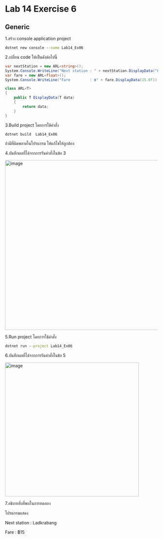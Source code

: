 # Lab 14 Exercise 6

## Generic

1.สร้าง console application project

```cmd
dotnet new console --name Lab14_Ex06
```

2.เปลี่ยน code ให้เป็นดังต่อไปนี้

```cs
var nextStation = new ARL<string>();
System.Console.WriteLine("Next station : " + nextStation.DisplayData("Ladkrabang"));
var fare = new ARL<float>();
System.Console.WriteLine("Fare         : ฿" + fare.DisplayData(15.0f));

class ARL<T>
{
    public T DisplayData(T data)
    {
        return data;
    }
}
```

3.Build project โดยการใช้คำสั่ง

```cmd
dotnet build  Lab14_Ex06
```

ถ้ามีที่ผิดพลาดในโปรแกรม ให้แก้ไขให้ถูกต้อง

4.บันทึกผลที่ได้จากการรันคำสั่งในข้อ 3

<img width="559" alt="image" src="https://github.com/chatladawongkanyon/03376836-OOP-2566-Lab-14/assets/144195963/2ad60f11-2be6-41f9-8b8c-7a375748589f">

5.Run project โดยการใช้คำสั่ง

```cmd
dotnet run --project Lab14_Ex06
```

6.บันทึกผลที่ได้จากการรันคำสั่งในข้อ 5

<img width="441" alt="image" src="https://github.com/chatladawongkanyon/03376836-OOP-2566-Lab-14/assets/144195963/1a27a76c-1d7b-4ad3-945e-964dcd95e09b">

7.อธิบายสิ่งที่พบในการทดลอง

โปรแกรมแสดง

Next station : Ladkrabang

Fare : ฿15
